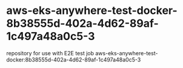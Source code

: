 # aws-eks-anywhere-test-docker-8b38555d-402a-4d62-89af-1c497a48a0c5-3
repository for use with E2E test job aws-eks-anywhere-test-docker:8b38555d-402a-4d62-89af-1c497a48a0c5-3
